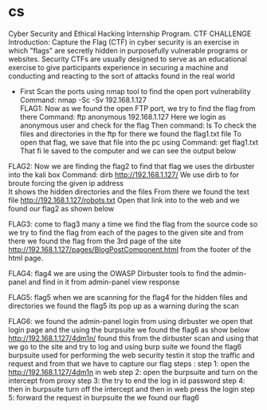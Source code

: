 # cs
Cyber Security and Ethical Hacking Internship Program.
CTF CHALLENGE
Introduction:
Capture the Flag (CTF) in cyber security is an exercise in which "flags" are secretly hidden in purposefully vulnerable programs or websites. Security CTFs are usually designed to serve as an educational exercise to give participants experience in securing a machine and conducting and reacting to the sort of attacks found in the real world

- First Scan the ports using nmap tool to find the open port vulnerability
Command: nmap -Sc -Sv 192.168.1.127  
FLAG1: Now as we found the open FTP port, we try to find the flag from there 
Command: ftp anonymous 192.168.1.127
Here we login as anonymous user and check for the flag
Then command: ls 
To check the files and directories in the ftp for there we found the flag1.txt file 
To open that flag, we save that file into the pc using 
Command: get flag1.txt
That fi le saved to the computer and we can see the output below    
 

 







FLAG2: Now we are finding the flag2 to find that flag we uses the dirbuster into the kali box
Command: dirb http://192.168.1.127/
We use dirb to for broute forcing the given ip address  
It shows the hidden directories and the files
From there we found the text file http://192.168.1.127/robots.txt
Open that link into to the web and we found our flag2 as shown below
 


 

















FLAG3: come to flag3 many a time we find the flag from the source code so we try to find the flag from each of the pages to the given site and from there we found the flag from the 3rd page of the site 
http://192.168.1.127/pages/BlogPostComponent.html
from the footer of the html page.

 














FLAG4: flag4 we are using the OWASP Dirbuster tools to find the admin-panel and find in it from admin-panel view response 
 
 
 














FLAG5: flag5 when  we are scanning for the flag4 for the hidden files and directories we found the flag5 its pop up as a warning during the scan 

 















FLAG6: we found the admin-panel login from using dirbuster we open that login page and the using the burpsuite we found the flag6 as show below
http://192.168.1.127/4dm1n/ found this from the dirbuster scan and using that we go to the site and try to log and using burp suite we found the flag6
burpsuite used for performing the web security testin it stop the traffic and request and from that we have to capture our flag 
steps :
step 1: open the  http://192.168.1.127/4dm1n in web
step 2: open the burpsuite and turn on the intercept from proxy 
step 3: the try to end the log in id password 
step 4: then in burpsuite turn off the intercept and then in web press the login
step 5: forward the request in burpsuite the we found our flag6 
 
